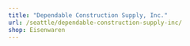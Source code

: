 ```yaml
---
title: "Dependable Construction Supply, Inc."
url: /seattle/dependable-construction-supply-inc/
shop: Eisenwaren
---
```

